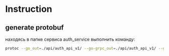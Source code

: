 # Instruction

## generate protobuf
находясь в папке сервиса auth_service выполнить команду:
```bash
protoc --go_out=./api/auth_api_v1/ --go-grpc_out=./api/auth_api_v1/ --go-grpc_opt=paths=source_relative --go_opt=paths=source_relative ./proto/*.proto 
```
